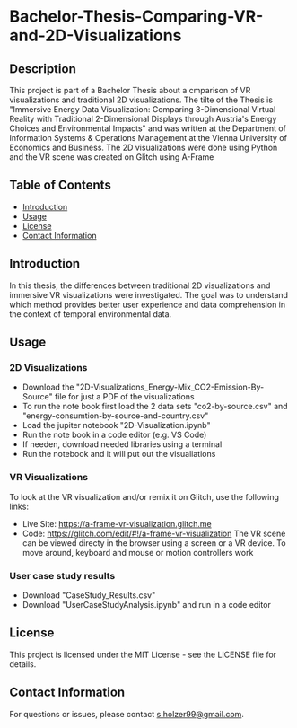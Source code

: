 # Bachelor-Thesis-Comparing-VR-and-2D-Visualizations

## Description
This project is part of a Bachelor Thesis about a cmparison of VR visualizations and traditional 2D visualizations. The tilte of the Thesis is "Immersive Energy Data Visualization: Comparing 3-Dimensional Virtual Reality with Traditional 2-Dimensional Displays through Austria's Energy Choices and Environmental Impacts" and was written at the Department of Information Systems & Operations Management at the Vienna University of Economics and Business. The 2D visualizations were done using Python and the VR scene was created on Glitch using A-Frame

## Table of Contents
- [Introduction](#introduction)
- [Usage](#usage)
- [License](#license)
- [Contact Information](#contact-information)

## Introduction
In this thesis, the differences between traditional 2D visualizations and immersive VR visualizations were investigated. The goal was to understand which method provides better user experience and data comprehension in the context of temporal environmental data.

## Usage
### 2D Visualizations
+ Download the "2D-Visualizations_Energy-Mix_CO2-Emission-By-Source" file for just a PDF of the visualizations
+ To run the note book first load the 2 data sets "co2-by-source.csv" and "energy-consumtion-by-source-and-country.csv"
+ Load the jupiter notebook "2D-Visualization.ipynb"
+ Run the note book in a code editor (e.g. VS Code)
+ If needen, download needed libraries using a terminal
+ Run the notebook and it will put out the visualiations
  
### VR Visualizations
To look at the VR visualization and/or remix it on Glitch, use the following links:
+ Live Site: https://a-frame-vr-visualization.glitch.me
+ Code: https://glitch.com/edit/#!/a-frame-vr-visualization
The VR scene can be viewed directy in the browser using a screen or a VR device. To move around, keyboard and mouse or motion controllers work

### User case study results
+ Download "CaseStudy_Results.csv"
+ Download "UserCaseStudyAnalysis.ipynb" and run in a code editor
  
## License
This project is licensed under the MIT License - see the LICENSE file for details.

## Contact Information
For questions or issues, please contact s.holzer99@gmail.com.
